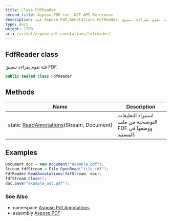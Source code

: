 ```yaml
---
title: Class FdfReader
second_title: Aspose.PDF for .NET API Reference
description: فئة Aspose.Pdf.Annotations.FdfReader. فئة تقوم بقراءة تنسيق FDF
type: docs
weight: 1700
url: /ar/net/aspose.pdf.annotations/fdfreader/
---
```

## FdfReader class

فئة تقوم بقراءة تنسيق FDF.

```csharp
public sealed class FdfReader
```

## Methods

| Name | Description |
| --- | --- |
| static [ReadAnnotations](../../aspose.pdf.annotations/fdfreader/readannotations/)(Stream, Document) | استيراد التعليقات التوضيحية من ملف FDF ووضعها في المستند. |

## Examples

```csharp
Document doc = new Document("example.pdf");
Stream fdfStream = File.OpenRead("file.fdf");
FdfReader.ReadAnnotations(fdfStream, doc);
fdfStream.Close();
doc.Save("example_out.pdf");
```

### See Also

* namespace [Aspose.Pdf.Annotations](../../aspose.pdf.annotations/)
* assembly [Aspose.PDF](../../)